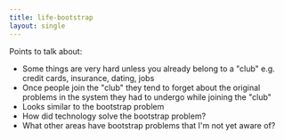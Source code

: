 ```yaml
---
title: life-bootstrap
layout: single
---
```


Points to talk about:

- Some things are very hard unless you already belong to a "club" e.g. credit cards, insurance, dating, jobs
- Once people join the "club" they tend to forget about the original problems in the system they had to undergo while joining the "club"
- Looks similar to the bootstrap problem
- How did technology solve the bootstrap problem?
- What other areas have bootstrap problems that I'm not yet aware of?